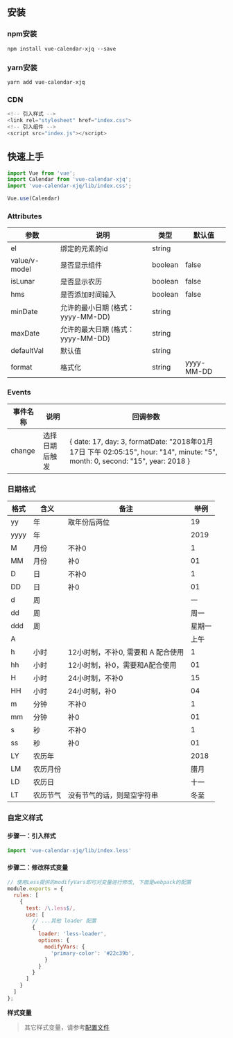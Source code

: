 ## 安装
### npm安装
```
npm install vue-calendar-xjq --save
```
### yarn安装
```
yarn add vue-calendar-xjq
```
### CDN
```javascript
<!-- 引入样式 -->
<link rel="stylesheet" href="index.css">
<!-- 引入组件 -->
<script src="index.js"></script>
```
## 快速上手
```javascript
import Vue from 'vue';
import Calendar from 'vue-calendar-xjq';
import 'vue-calendar-xjq/lib/index.css';

Vue.use(Calendar)
```
### Attributes
参数 | 说明 | 类型 | 默认值
-----|------|------|------
el | 绑定的元素的id | string | 
value/v-model | 是否显示组件 | boolean | false
isLunar | 是否显示农历 | boolean | false
hms | 是否添加时间输入 | boolean | false
minDate | 允许的最小日期 (格式：yyyy-MM-DD) | string |
maxDate | 允许的最大日期 (格式：yyyy-MM-DD) | string |
defaultVal | 默认值 | string | 
format | 格式化 | string | yyyy-MM-DD

### Events
事件名称 | 说明 | 回调参数
--------|------|--------
change | 选择日期后触发 | { date: 17, day: 3, formatDate: "2018年01月17日 下午 02:05:15", hour: "14", minute: "5", month: 0, second: "15", year: 2018 }

### 日期格式
格式 | 含义 | 备注 | 举例
-----|------|------|----
yy | 年 | 取年份后两位 | 19
yyyy | 年 | | 2019
M | 月份 | 不补0 | 1
MM | 月份 | 补0 | 01
D | 日 | 不补0 | 1
DD | 日 | 补0 | 01
d | 周 | | 一
dd | 周 | | 周一
ddd | 周 | | 星期一
A | | | 上午
h | 小时 | 12小时制，不补0, 需要和 A 配合使用 | 1
hh | 小时 | 12小时制，补0，需要和A配合使用 | 01
H | 小时 | 24小时制，不补0 | 15
HH | 小时 | 24小时制，补0 | 04
m | 分钟 | 不补0 | 1
mm | 分钟 | 补0 | 01
s | 秒 | 不补0 | 1
ss | 秒 | 补0 | 01
LY | 农历年 | | 2018
LM | 农历月份 | | 腊月
LD | 农历日 | | 十一
LT | 农历节气 | 没有节气的话，则是空字符串 | 冬至

### 自定义样式
#### 步骤一：引入样式
```javascript
import 'vue-calendar-xjq/lib/index.less'
```
#### 步骤二：修改样式变量
```javascript
// 使用Less提供的modifyVars即可对变量进行修改, 下面是webpack的配置
module.exports = {
  rules: [
    {
      test: /\.less$/,
      use: [
        // ...其他 loader 配置
        {
          loader: 'less-loader',
          options: {
            modifyVars: {
              'primary-color': '#22c39b',
            }
          }
        }
      ]
    }
  ]
};
```
__样式变量__
> 其它样式变量，请参考[配置文件](src/index.less)
